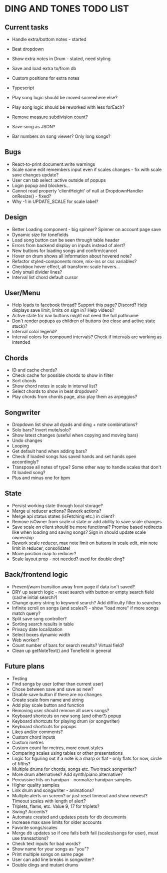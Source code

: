 # DING AND TONES TODO LIST

## Current tasks

* Handle extra/bottom notes - started
* Beat dropdown
* Show extra notes in Drum - stated, need styling
* Save and load extra to/from db
* Custom positions for extra notes

* Typescript
* Play song logic should be moved somewhere else?
* Play song logic should be reworked with less forEach?
* Remove measure subdivision count?
* Save song as JSON?
* Bar numbers on song viewer? Only long songs?

## Bugs

* React-to-print document.write warnings
* Scale name edit remembers input even if scales changes - fix with scale save changes update?
* User can tab select :active outside of popups
* Login popup and blockers...
* Cannot read property 'clientHeight' of null at DropdownHandler onResize() - fixed?
* Why -1 in UPDATE_SCALE for scale label?

## Design

* Better Loading component - big spinner? Spinner on account page save
* Dynamic size for tonefields
* Load song button can be seen through table header
* Errors from backend display on inputs instead of alert?
* New buttons for loading songs and confirm/cancel
* Hover on drum shows all information about hovered note?
* Refactor styled-components more, mix-ins or css variables?
* Checkbox hover effect, all transform: scale hovers...
* Only small divider lines?
* Interval list chord default cursor

## User/Menu

* Help leads to facebook thread? Support this page? Discord? Help displays save limit, limits on sign in? Help videos?
* Active state for nav buttons might not need the full pathname
* Don't render popups as children of buttons (no close and active state stuck)?
* Interval color legend?
* Interval colors for compound intervals? Check if intervals are working as intended

## Chords

* ID and cache chords?
* Check cache for possible chords to show in filter
* Sort chords
* Show chord notes in scale in interval list?
* Select chords to show in beat dropdown?
* Play chords from chords page, also play them as arpeggios?

## Songwriter

* Dropdown list show all dyads and ding + note combinations?
* Solo bars? Invert mute/solo?
* Show latest changes (useful when copying and moving bars)
* Undo changes
* Looping
* Get default hand when adding bars?
* Check if loaded songs has saved hands and set hands open accordingly?
* Transpose all notes of type? Some other way to handle scales that don't fit loaded song?
* Plus and minus one for bpm

## State

* Persist working state through local storage?
* Merge ui reducer actions? Rework actions?
* Merge api status states (isFetching etc.) in client?
* Remove isOwner from scale ui state or add ability to save scale changes
* Save scale on client should be more functional? Promise based redirects like when loading and saving songs? Sign in should update scale ownership
* Rework scale reducer, max note limit on buttons in scale edit, min note limit in reducer, consolidate!
* Move position map to reducer?
* Scale layout prop - not needed? used for double ding?

## Back/frontend logic

* Prevent/warn transition away from page if data isn't saved?
* DRY up search logic - reset search with button or empty search field (cache initial search?)
* Change query string to keyword search? Add difficulty filter to searches
* Infinite scroll on songs (and scales?) - show "load more" if more songs match query?
* Split save song controller?
* Sorting search results in table
* Privacy date localization
* Select boxes dynamic width
* Web worker?
* Count number of bars for search results? Virtual field?
* Clean up getNoteText() and Tonefield in general

## Future plans

* Testing
* Find songs by user (other than current user)
* Chose between save and save as new?
* Disable save button if there are no changes
* Create scale from name and string
* Add play scale button and function
* Removing user should remove all users songs?
* Keyboard shortcuts on new song (and other?) popup
* Keyboard shortcuts for playing drum (or songwriter)
* Keyboard shortcuts for popups
* Likes and/or comments?
* Custom chord inputs
* Custom metres
* Custom count for metres, more count styles
* Comparing scales using tables or other presentations
* Logic for figuring out if a note is a sharp or flat - only flats for now, circle of fifths?
* Multiple drums for chords, songs etc. Two track songwriter?
* More drum alternatives? Add synth/piano alternative?
* Percussive hits on handpan - normalize handpan samples
* Higher quality samples
* Link drum and songwriter - animations?
* Multiple alerts on screen? or just reset timeout and show newest? Timeout scales with length of alert?
* Triplets, flams, etc. Value 9, 17 for triplets?
* Swing? Accents?
* Automate created and updates posts for db documents
* Increase max save limits for older accounts
* Favorite songs/scales
* Merge db updates so if one fails both fail (scales/songs for user), must use transactions?
* Check text inputs for bad words?
* Show name for your songs as "you"?
* Print multiple songs on same page
* User can add line breaks in songwriter?
* Double dings and mutant drums

